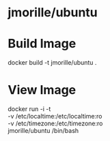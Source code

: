 jmorille/ubuntu
=========
 
# Build Image  
docker build -t jmorille/ubuntu .
 

# View Image
docker run -i -t \
 -v /etc/localtime:/etc/localtime:ro \
 -v /etc/timezone:/etc/timezone:ro \
 jmorille/ubuntu /bin/bash
 

